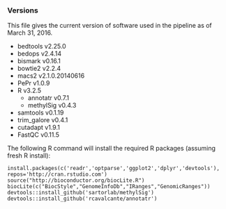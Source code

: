 ### Versions

This file gives the current version of software used in the pipeline as of March 31, 2016.

* bedtools v2.25.0
* bedops v2.4.14
* bismark v0.16.1
* bowtie2 v2.2.4
* macs2 v2.1.0.20140616
* PePr v1.0.9
* R v3.2.5
	* annotatr v0.7.1
	* methylSig v0.4.3
* samtools v0.1.19
* trim_galore v0.4.1
* cutadapt v1.9.1
* FastQC v0.11.5

The following R command will install the required R packages (assuming fresh R install):

```{r}
install.packages(c('readr','optparse','ggplot2','dplyr','devtools'), repos='http://cran.rstudio.com')
source("http://bioconductor.org/biocLite.R")
biocLite(c("BiocStyle","GenomeInfoDb","IRanges","GenomicRanges"))
devtools::install_github('sartorlab/methylSig')
devtools::install_github('rcavalcante/annotatr')
```
